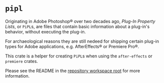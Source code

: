 # `pipl`

Originating in Adobe Photoshop® over two decades ago, _Plug-In Property Lists_, or `PiPL`s, are
files that contain basic information about a plug-in's behavior, without executing the plug-in.

For archaeological reasons they are still nedeed for shipping certain plug-in types for Adobe
applications, e.g. AfterEffects® or Premiere Pro®.

This crate is a helper for creating `PiPL`s when using the `after-effects` or `premiere` crates.

Please see the README in the
[repository workspace root](https://github.com/virtualritz/after-effects) for more information.
